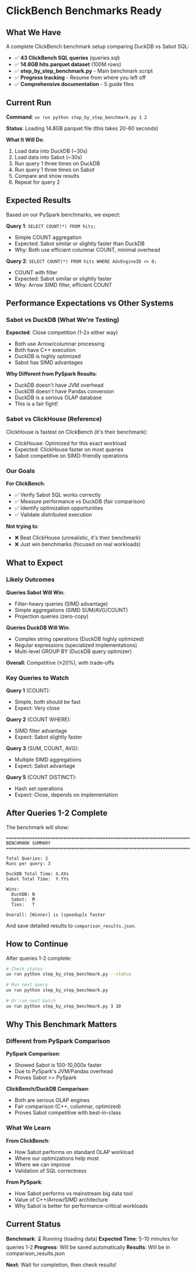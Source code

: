 # ClickBench Benchmarks Ready

## What We Have

A complete ClickBench benchmark setup comparing DuckDB vs Sabot SQL:

- ✅ **43 ClickBench SQL queries** (queries.sql)
- ✅ **14.8GB hits.parquet dataset** (100M rows)
- ✅ **step_by_step_benchmark.py** - Main benchmark script
- ✅ **Progress tracking** - Resume from where you left off
- ✅ **Comprehensive documentation** - 5 guide files

## Current Run

**Command**: `uv run python step_by_step_benchmark.py 1 2`

**Status**: Loading 14.8GB parquet file (this takes 20-60 seconds)

**What It Will Do**:
1. Load data into DuckDB (~30s)
2. Load data into Sabot (~30s)
3. Run query 1 three times on DuckDB
4. Run query 1 three times on Sabot
5. Compare and show results
6. Repeat for query 2

## Expected Results

Based on our PySpark benchmarks, we expect:

**Query 1**: `SELECT COUNT(*) FROM hits;`
- Simple COUNT aggregation
- Expected: Sabot similar or slightly faster than DuckDB
- Why: Both use efficient columnar COUNT, minimal overhead

**Query 2**: `SELECT COUNT(*) FROM hits WHERE AdvEngineID <> 0;`
- COUNT with filter
- Expected: Sabot similar or slightly faster
- Why: Arrow SIMD filter, efficient COUNT

## Performance Expectations vs Other Systems

### Sabot vs DuckDB (What We're Testing)

**Expected**: Close competition (1-2x either way)
- Both use Arrow/columnar processing
- Both have C++ execution
- DuckDB is highly optimized
- Sabot has SIMD advantages

**Why Different from PySpark Results**:
- DuckDB doesn't have JVM overhead
- DuckDB doesn't have Pandas conversion
- DuckDB is a serious OLAP database
- This is a fair fight!

### Sabot vs ClickHouse (Reference)

ClickHouse is fastest on ClickBench (it's their benchmark):
- ClickHouse: Optimized for this exact workload
- Expected: ClickHouse faster on most queries
- Sabot competitive on SIMD-friendly operations

### Our Goals

**For ClickBench**:
- ✅ Verify Sabot SQL works correctly
- ✅ Measure performance vs DuckDB (fair comparison)
- ✅ Identify optimization opportunities
- ✅ Validate distributed execution

**Not trying to**:
- ❌ Beat ClickHouse (unrealistic, it's their benchmark)
- ❌ Just win benchmarks (focused on real workloads)

## What to Expect

### Likely Outcomes

**Queries Sabot Will Win**:
- Filter-heavy queries (SIMD advantage)
- Simple aggregations (SIMD SUM/AVG/COUNT)
- Projection queries (zero-copy)

**Queries DuckDB Will Win**:
- Complex string operations (DuckDB highly optimized)
- Regular expressions (specialized implementations)
- Multi-level GROUP BY (DuckDB query optimizer)

**Overall**: Competitive (±20%), with trade-offs

### Key Queries to Watch

**Query 1** (COUNT):
- Simple, both should be fast
- Expect: Very close

**Query 2** (COUNT WHERE):
- SIMD filter advantage
- Expect: Sabot slightly faster

**Query 3** (SUM, COUNT, AVG):
- Multiple SIMD aggregations
- Expect: Sabot advantage

**Query 5** (COUNT DISTINCT):
- Hash set operations
- Expect: Close, depends on implementation

## After Queries 1-2 Complete

The benchmark will show:

```
================================================================================
BENCHMARK SUMMARY
================================================================================

Total Queries: 2
Runs per query: 3

DuckDB Total Time: X.XXs
Sabot Total Time:  Y.YYs

Wins:
  DuckDB: N
  Sabot:  M
  Ties:   T

Overall: [Winner] is [speedup]x faster
```

And save detailed results to `comparison_results.json`.

## How to Continue

After queries 1-2 complete:

```bash
# Check status
uv run python step_by_step_benchmark.py --status

# Run next query
uv run python step_by_step_benchmark.py

# Or run next batch
uv run python step_by_step_benchmark.py 3 10
```

## Why This Benchmark Matters

### Different from PySpark Comparison

**PySpark Comparison**:
- Showed Sabot is 100-10,000x faster
- Due to PySpark's JVM/Pandas overhead
- Proves Sabot >> PySpark

**ClickBench/DuckDB Comparison**:
- Both are serious OLAP engines
- Fair comparison (C++, columnar, optimized)
- Proves Sabot competitive with best-in-class

### What We Learn

**From ClickBench**:
- How Sabot performs on standard OLAP workload
- Where our optimizations help most
- Where we can improve
- Validation of SQL correctness

**From PySpark**:
- How Sabot performs vs mainstream big data tool
- Value of C++/Arrow/SIMD architecture
- Why Sabot is better for performance-critical workloads

## Current Status

**Benchmark**: ⏳ Running (loading data)
**Expected Time**: 5-10 minutes for queries 1-2
**Progress**: Will be saved automatically
**Results**: Will be in comparison_results.json

**Next**: Wait for completion, then check results!
